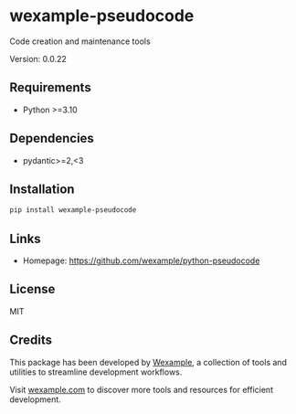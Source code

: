 # wexample-pseudocode

Code creation and maintenance tools

Version: 0.0.22

## Requirements

- Python >=3.10

## Dependencies

- pydantic>=2,<3

## Installation

```bash
pip install wexample-pseudocode
```

## Links

- Homepage: https://github.com/wexample/python-pseudocode

## License

MIT
## Credits

This package has been developed by [Wexample](https://wexample.com), a collection of tools and utilities to streamline development workflows.

Visit [wexample.com](https://wexample.com) to discover more tools and resources for efficient development.